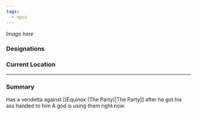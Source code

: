 ```yaml
---
tags:
  - npcs
---
```

*Image here*

### Designations


### Current Location


___
### Summary
Has a vendetta against [[Equinox (The Party)|The Party]] after he got his ass handed to him
A god is using them right now. 